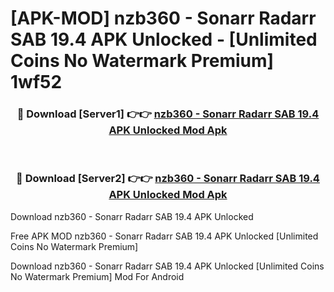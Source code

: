 # [APK-MOD] nzb360 - Sonarr   Radarr   SAB 19.4 APK Unlocked - [Unlimited Coins No Watermark Premium] 1wf52



<div align="center">
<h3>🔴 Download [Server1] 👉👉 <a href="https://momento.my/?title=nzb360_-_Sonarr___Radarr___SAB_19.4_APK_Unlocked">nzb360 - Sonarr   Radarr   SAB 19.4 APK Unlocked Mod Apk</a></h3><br>

<h3>🔴 Download [Server2] 👉👉 <a href="https://momento.my/?title=nzb360_-_Sonarr___Radarr___SAB_19.4_APK_Unlocked">nzb360 - Sonarr   Radarr   SAB 19.4 APK Unlocked Mod Apk</a></h3>
</div>



Download nzb360 - Sonarr   Radarr   SAB 19.4 APK Unlocked 

Free APK MOD nzb360 - Sonarr   Radarr   SAB 19.4 APK Unlocked [Unlimited Coins No Watermark Premium]

Download nzb360 - Sonarr   Radarr   SAB 19.4 APK Unlocked [Unlimited Coins No Watermark Premium] Mod For Android
